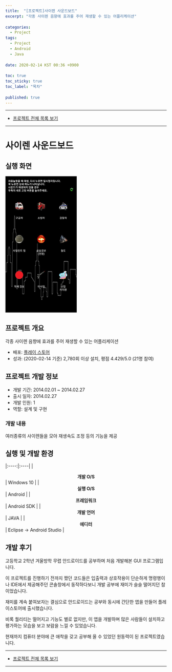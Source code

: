 ```yaml
---
title:  "[프로젝트]사이렌 사운드보드"
excerpt: "각종 사이렌 음향에 효과를 주어 재생할 수 있는 어플리케이션"

categories:
  - Project
tags:
  - Project
  - Android
  - Java

date: 2020-02-14 KST 00:36 +0900

toc: true
toc_sticky: true
toc_label: "목차"

published: true
---
```


- - -

 - [프로젝트 전체 목록 보기](/projects)

- - -

# 사이렌 사운드보드

## 실행 화면

![](/assets/images/posts/projects/siren-soundboard/main.png)

## 프로젝트 개요

각종 사이렌 음향에 효과를 주어 재생할 수 있는 어플리케이션

 - 배포: [플레이 스토어](https://play.google.com/store/apps/details?id=std.neomind.sirenpackage)
 - 성과: (2020-02-14 기준) 2,780회 이상 설치, 평점 4.429/5.0 (21명 참여)

## 프로젝트 개발 정보

 - 개발 기간: 2014.02.01 ~ 2014.02.27
 - 출시 일자: 2014.02.27
 - 개발 인원: 1
 - 역할: 설계 및 구현

### 개발 내용

여러종류의 사이렌들을 모아 재생속도 조정 등의 기능을 제공

## 실행 및 개발 환경

|:----:|:----|
| **<center>개발 O/S</center>** | Windows 10 |
| **<center>실행 O/S</center>** | Android |
| **<center>프레임워크</center>** | Android SDK |
| **<center>개발 언어</center>** | JAVA |
| **<center>에디터</center>** | Eclipse → Android Studio |

## 개발 후기

고등학교 2학년 겨울방학 무렵 안드로이드를 공부하며 처음 개발해본 GUI 프로그램입니다.

이 프로젝트를 진행하기 전까지 짰던 코드들은 입출력과 상호작용이 단순하게 명령행이나 IDE에서 제공해주던 콘솔창에서 동작하다보니 개발 공부에 재미가 슬슬 떨어지던 참이었습니다.

재미를 계속 붙여보자는 결심으로 안드로이드는 공부와 동시에 간단한 앱을 만들어 플레이스토어에 출시했습니다.

비록 퀄리티는 떨어지고 기능도 별로 없지만, 이 앱을 개발하며 많은 사람들이 설치하고 평가하는 모습을 보고 보람을 느낄 수 있었습니다.

현재까지 컴퓨터 분야에 큰 애착을 갖고 공부해 올 수 있었던 원동력이 된 프로젝트였습니다.

- - -

 - [프로젝트 전체 목록 보기](/projects)

- - -